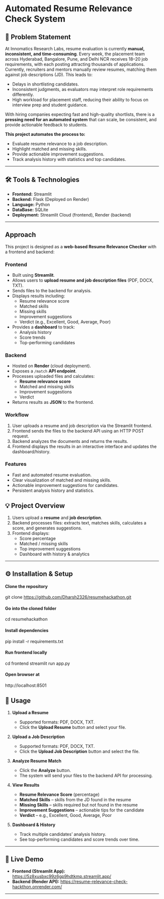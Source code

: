  # Automated Resume Relevance Check System 

## 📄 Problem Statement

At Innomatics Research Labs, resume evaluation is currently **manual, inconsistent, and time-consuming**. Every week, the placement team across Hyderabad, Bangalore, Pune, and Delhi NCR receives 18–20 job requirements, with each posting attracting thousands of applications.  
Currently, recruiters and mentors manually review resumes, matching them against job descriptions (JD). This leads to:  
- Delays in shortlisting candidates.  
- Inconsistent judgments, as evaluators may interpret role requirements differently.  
- High workload for placement staff, reducing their ability to focus on interview prep and student guidance.  

With hiring companies expecting fast and high-quality shortlists, there is a **pressing need for an automated system** that can scale, be consistent, and provide actionable feedback to students.  

**This project automates the process to:**  
- Evaluate resume relevance to a job description.  
- Highlight matched and missing skills.  
- Provide actionable improvement suggestions.  
- Track analysis history with statistics and top candidates.

---

## 🛠️ Tools & Technologies
- **Frontend:** Streamlit  
- **Backend:** Flask (Deployed on Render)  
- **Language:** Python
- **DataBase:** SQLite
- **Deployment:** Streamlit Cloud (frontend), Render (backend)  

---
## Approach 

This project is designed as a **web-based Resume Relevance Checker** with a frontend and backend:

### Frontend
- Built using **Streamlit**.
- Allows users to **upload resume and job description files** (PDF, DOCX, TXT).
- Sends files to the backend for analysis.
- Displays results including:
  - Resume relevance score
  - Matched skills
  - Missing skills
  - Improvement suggestions
  - Verdict (e.g., Excellent, Good, Average, Poor)
- Provides a **dashboard** to track:
  - Analysis history
  - Score trends
  - Top-performing candidates

### Backend
- Hosted on **Render** (cloud deployment).
- Exposes a `/match` **API endpoint**.
- Processes uploaded files and calculates:
  - **Resume relevance score**
  - Matched and missing skills
  - Improvement suggestions
  - Verdict
- Returns results as **JSON** to the frontend.

### Workflow
1. User uploads a resume and job description via the Streamlit frontend.
2. Frontend sends the files to the backend API using an HTTP POST request.
3. Backend analyzes the documents and returns the results.
4. Frontend displays the results in an interactive interface and updates the dashboard/history.

### Features
- Fast and automated resume evaluation.
- Clear visualization of matched and missing skills.
- Actionable improvement suggestions for candidates.
- Persistent analysis history and statistics.


## 💡 Project Overview
1. Users upload a **resume** and **job description**.  
2. Backend processes files: extracts text, matches skills, calculates a score, and generates suggestions.  
3. Frontend displays:  
   - Score percentage  
   - Matched / missing skills  
   - Top improvement suggestions  
   - Dashboard with history & analytics  

---

## ⚙️ Installation & Setup

#### Clone the repository
git clone https://github.com/Dharsh2326/resumehackathon.git

#### Go into the cloned folder
cd resumehackathon

#### Install dependencies
pip install -r requirements.txt

#### Run frontend locally
cd frontend
streamlit run app.py

#### Open browser at
http://localhost:8501

## 🎯 Usage

1. **Upload a Resume**  
   - Supported formats: PDF, DOCX, TXT.  
   - Click the **Upload Resume** button and select your file.  

2. **Upload a Job Description**  
   - Supported formats: PDF, DOCX, TXT.  
   - Click the **Upload Job Description** button and select the file.  

3. **Analyze Resume Match**  
   - Click the **Analyze** button.  
   - The system will send your files to the backend API for processing.  

4. **View Results**  
   - **Resume Relevance Score** (percentage)  
   - **Matched Skills** – skills from the JD found in the resume  
   - **Missing Skills** – skills required but not found in the resume  
   - **Improvement Suggestions** – actionable tips for the candidate  
   - **Verdict** – e.g., Excellent, Good, Average, Poor  

5. **Dashboard & History**  
   - Track multiple candidates’ analysis history.  
   - See top-performing candidates and score trends over time.

---
## 🚀 Live Demo
- **Frontend (Streamlit App):** https://5z8xusbxc99z6gp9hdtkmp.streamlit.app/
- **Backend (Render API):** https://resume-relevance-check-hackthon.onrender.com/
---

